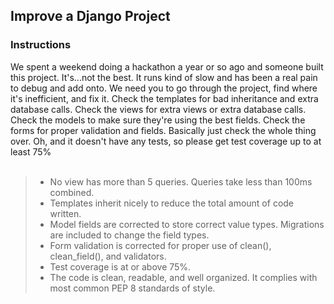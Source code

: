 ## Improve a Django Project <br />

### Instructions ###


We spent a weekend doing a hackathon a year or so ago and someone built this project. It's...not the best. It runs kind of slow and has been a real pain to debug and add onto. We need you to go through the project, find where it's inefficient, and fix it. Check the templates for bad inheritance and extra database calls. Check the views for extra views or extra database calls. Check the models to make sure they're using the best fields. Check the forms for proper validation and fields. Basically just check the whole thing over. Oh, and it doesn't have any tests, so please get test coverage up to at least 75% <br />
<br />
>- No view has more than 5 queries. Queries take less than 100ms combined. <br />
>- Templates inherit nicely to reduce the total amount of code written. <br />
>- Model fields are corrected to store correct value types. Migrations are included to change the field types.<br />
>- Form validation is corrected for proper use of clean(), clean_field(), and validators. <br />
>- Test coverage is at or above 75%. <br />
>- The code is clean, readable, and well organized. It complies with most common PEP 8 standards of style. <br />


